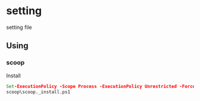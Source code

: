 # setting
setting file

## Using

### scoop
Install
```cmd
Set-ExecutionPolicy -Scope Process -ExecutionPolicy Unrestricted -Force
scoop\scoop._install.ps1
```